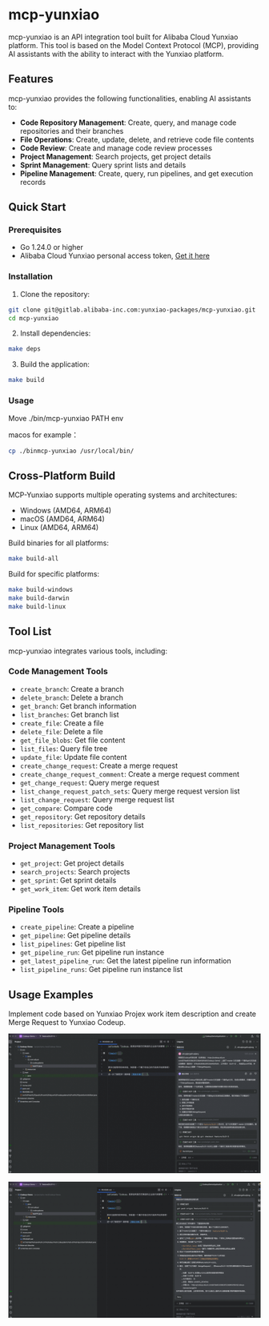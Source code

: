 # mcp-yunxiao

mcp-yunxiao is an API integration tool built for Alibaba Cloud Yunxiao platform. This tool is based on the Model Context Protocol (MCP), providing AI assistants with the ability to interact with the Yunxiao platform.

## Features

mcp-yunxiao provides the following functionalities, enabling AI assistants to:

* **Code Repository Management**: Create, query, and manage code repositories and their branches
* **File Operations**: Create, update, delete, and retrieve code file contents
* **Code Review**: Create and manage code review processes
* **Project Management**: Search projects, get project details
* **Sprint Management**: Query sprint lists and details
* **Pipeline Management**: Create, query, run pipelines, and get execution records

## Quick Start

### Prerequisites

* Go 1.24.0 or higher
* Alibaba Cloud Yunxiao personal access token, [Get it here](https://help.aliyun.com/zh/yunxiao/developer-reference/obtain-personal-access-token?spm=a2c4g.11186623.help-menu-150040.d_5_0_1.5dc72af2GnT64i)

### Installation

1. Clone the repository:

```bash
git clone git@gitlab.alibaba-inc.com:yunxiao-packages/mcp-yunxiao.git
cd mcp-yunxiao
```

2. Install dependencies:

```bash
make deps
```

3. Build the application:

```bash
make build
```

### Usage
Move ./bin/mcp-yunxiao PATH env

macos for example：
```bash
cp ./binmcp-yunxiao /usr/local/bin/ 
```

## Cross-Platform Build

MCP-Yunxiao supports multiple operating systems and architectures:

* Windows (AMD64, ARM64)
* macOS (AMD64, ARM64)
* Linux (AMD64, ARM64)

Build binaries for all platforms:

```bash
make build-all
```

Build for specific platforms:

```bash
make build-windows
make build-darwin
make build-linux
```

## Tool List

mcp-yunxiao integrates various tools, including:

### Code Management Tools

- `create_branch`: Create a branch
- `delete_branch`: Delete a branch
- `get_branch`: Get branch information
- `list_branches`: Get branch list
- `create_file`: Create a file
- `delete_file`: Delete a file
- `get_file_blobs`: Get file content
- `list_files`: Query file tree
- `update_file`: Update file content
- `create_change_request`: Create a merge request
- `create_change_request_comment`: Create a merge request comment
- `get_change_request`: Query merge request
- `list_change_request_patch_sets`: Query merge request version list
- `list_change_request`: Query merge request list
- `get_compare`: Compare code
- `get_repository`: Get repository details
- `list_repositories`: Get repository list

### Project Management Tools

- `get_project`: Get project details
- `search_projects`: Search projects
- `get_sprint`: Get sprint details
- `get_work_item`: Get work item details

### Pipeline Tools

- `create_pipeline`: Create a pipeline
- `get_pipeline`: Get pipeline details
- `list_pipelines`: Get pipeline list
- `get_pipeline_run`: Get pipeline run instance
- `get_latest_pipeline_run`: Get the latest pipeline run information
- `list_pipeline_runs`: Get pipeline run instance list

## Usage Examples
Implement code based on Yunxiao Projex work item description and create Merge Request to Yunxiao Codeup.

![img.png](img/img_7.png)

![img.png](img/img_8.png)